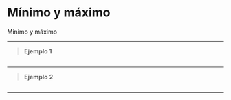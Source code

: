 ﻿# Mínimo y máximo

Mínimo y máximo

---

> **Ejemplo 1**

```

```

---

> **Ejemplo 2**

```

```

---
